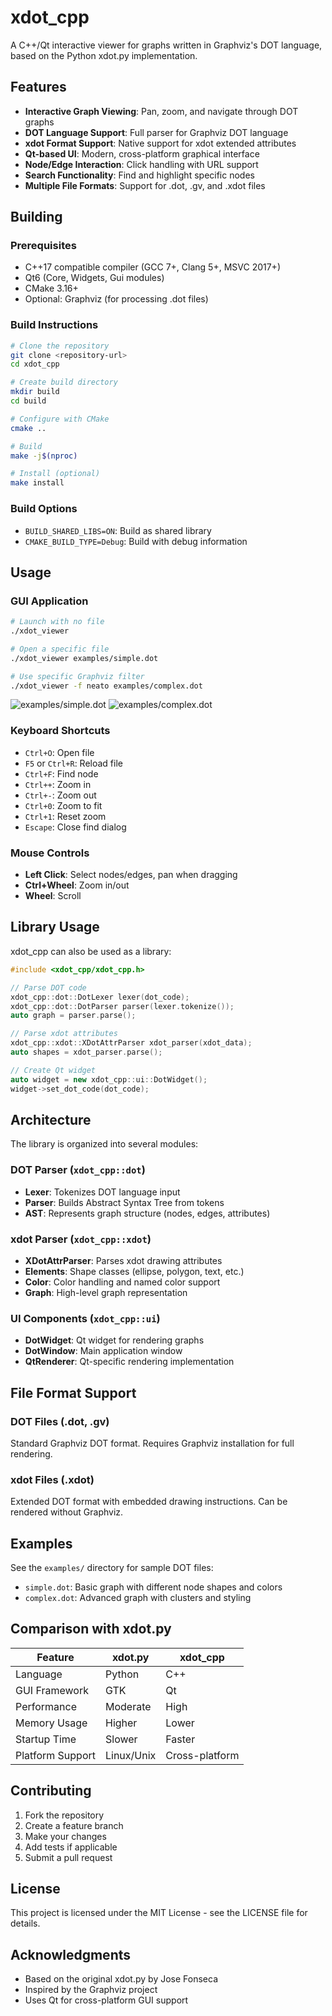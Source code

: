 # xdot_cpp

A C++/Qt interactive viewer for graphs written in Graphviz's DOT language, based on the Python xdot.py implementation.

## Features

- **Interactive Graph Viewing**: Pan, zoom, and navigate through DOT graphs
- **DOT Language Support**: Full parser for Graphviz DOT language
- **xdot Format Support**: Native support for xdot extended attributes
- **Qt-based UI**: Modern, cross-platform graphical interface
- **Node/Edge Interaction**: Click handling with URL support
- **Search Functionality**: Find and highlight specific nodes
- **Multiple File Formats**: Support for .dot, .gv, and .xdot files

## Building

### Prerequisites

- C++17 compatible compiler (GCC 7+, Clang 5+, MSVC 2017+)
- Qt6 (Core, Widgets, Gui modules)
- CMake 3.16+
- Optional: Graphviz (for processing .dot files)

### Build Instructions

```bash
# Clone the repository
git clone <repository-url>
cd xdot_cpp

# Create build directory
mkdir build
cd build

# Configure with CMake
cmake ..

# Build
make -j$(nproc)

# Install (optional)
make install
```

### Build Options

- `BUILD_SHARED_LIBS=ON`: Build as shared library
- `CMAKE_BUILD_TYPE=Debug`: Build with debug information

## Usage

### GUI Application

```bash
# Launch with no file
./xdot_viewer

# Open a specific file
./xdot_viewer examples/simple.dot

# Use specific Graphviz filter
./xdot_viewer -f neato examples/complex.dot
```
![examples/simple.dot](simple_dot.png "examples/simple.dot")
![examples/complex.dot](complex_dot.png "examples/complex.dot")


### Keyboard Shortcuts

- `Ctrl+O`: Open file
- `F5` or `Ctrl+R`: Reload file
- `Ctrl+F`: Find node
- `Ctrl++`: Zoom in
- `Ctrl+-`: Zoom out
- `Ctrl+0`: Zoom to fit
- `Ctrl+1`: Reset zoom
- `Escape`: Close find dialog

### Mouse Controls

- **Left Click**: Select nodes/edges, pan when dragging
- **Ctrl+Wheel**: Zoom in/out
- **Wheel**: Scroll

## Library Usage

xdot_cpp can also be used as a library:

```cpp
#include <xdot_cpp/xdot_cpp.h>

// Parse DOT code
xdot_cpp::dot::DotLexer lexer(dot_code);
xdot_cpp::dot::DotParser parser(lexer.tokenize());
auto graph = parser.parse();

// Parse xdot attributes
xdot_cpp::xdot::XDotAttrParser xdot_parser(xdot_data);
auto shapes = xdot_parser.parse();

// Create Qt widget
auto widget = new xdot_cpp::ui::DotWidget();
widget->set_dot_code(dot_code);
```

## Architecture

The library is organized into several modules:

### DOT Parser (`xdot_cpp::dot`)
- **Lexer**: Tokenizes DOT language input
- **Parser**: Builds Abstract Syntax Tree from tokens
- **AST**: Represents graph structure (nodes, edges, attributes)

### xdot Parser (`xdot_cpp::xdot`)
- **XDotAttrParser**: Parses xdot drawing attributes
- **Elements**: Shape classes (ellipse, polygon, text, etc.)
- **Color**: Color handling and named color support
- **Graph**: High-level graph representation

### UI Components (`xdot_cpp::ui`)
- **DotWidget**: Qt widget for rendering graphs
- **DotWindow**: Main application window
- **QtRenderer**: Qt-specific rendering implementation

## File Format Support

### DOT Files (.dot, .gv)
Standard Graphviz DOT format. Requires Graphviz installation for full rendering.

### xdot Files (.xdot)
Extended DOT format with embedded drawing instructions. Can be rendered without Graphviz.

## Examples

See the `examples/` directory for sample DOT files:

- `simple.dot`: Basic graph with different node shapes and colors
- `complex.dot`: Advanced graph with clusters and styling

## Comparison with xdot.py

| Feature | xdot.py | xdot_cpp |
|---------|---------|----------|
| Language | Python | C++ |
| GUI Framework | GTK | Qt |
| Performance | Moderate | High |
| Memory Usage | Higher | Lower |
| Startup Time | Slower | Faster |
| Platform Support | Linux/Unix | Cross-platform |

## Contributing

1. Fork the repository
2. Create a feature branch
3. Make your changes
4. Add tests if applicable
5. Submit a pull request

## License

This project is licensed under the MIT License - see the LICENSE file for details.

## Acknowledgments

- Based on the original xdot.py by Jose Fonseca
- Inspired by the Graphviz project
- Uses Qt for cross-platform GUI support